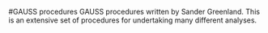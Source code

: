 #GAUSS procedures
GAUSS procedures written by Sander Greenland. This is an extensive set of procedures for undertaking many different analyses.
